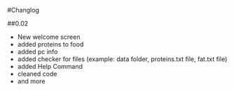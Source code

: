 #Changlog

##0.02
* New welcome screen
* added proteins to food
* added pc info
* added checker for files (example: data folder, proteins.txt file, fat.txt file)
* added Help Command
* cleaned code
* and more